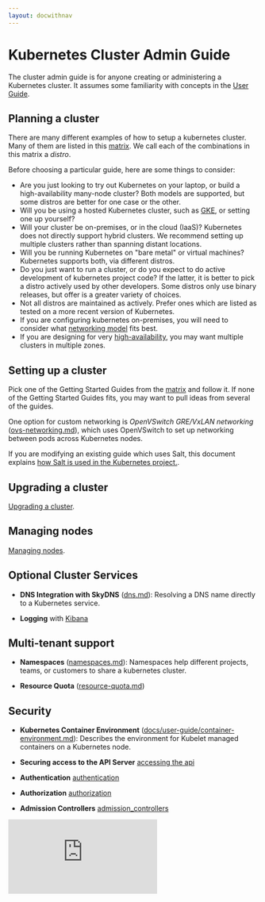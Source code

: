 ```yaml
---
layout: docwithnav
---
```

<!-- BEGIN MUNGE: UNVERSIONED_WARNING -->


<!-- END MUNGE: UNVERSIONED_WARNING -->
# Kubernetes Cluster Admin Guide

The cluster admin guide is for anyone creating or administering a Kubernetes cluster.
It assumes some familiarity with concepts in the [User Guide](../user-guide/README.html).

## Planning a cluster

There are many different examples of how to setup a kubernetes cluster.  Many of them are listed in this
[matrix](../getting-started-guides/README.html).  We call each of the combinations in this matrix a *distro*.

Before choosing a particular guide, here are some things to consider:
 - Are you just looking to try out Kubernetes on your laptop, or build a high-availability many-node cluster? Both
   models are supported, but some distros are better for one case or the other.
 - Will you be using a hosted Kubernetes cluster, such as [GKE](https://cloud.google.com/container-engine), or setting
   one up yourself?
 - Will your cluster be on-premises, or in the cloud (IaaS)?  Kubernetes does not directly support hybrid clusters.  We
   recommend setting up multiple clusters rather than spanning distant locations.
 - Will you be running Kubernetes on "bare metal" or virtual machines?  Kubernetes supports both, via different distros.
 - Do you just want to run a cluster, or do you expect to do active development of kubernetes project code?  If the
   latter, it is better to pick a distro actively used by other developers.  Some distros only use binary releases, but
   offer is a greater variety of choices.
 - Not all distros are maintained as actively.  Prefer ones which are listed as tested on a more recent version of
   Kubernetes.
 - If you are configuring kubernetes on-premises, you will need to consider what [networking
   model](networking.html) fits best.
 - If you are designing for very [high-availability](availability.html), you may want multiple clusters in multiple zones.

## Setting up a cluster

Pick one of the Getting Started Guides from the [matrix](../getting-started-guides/README.html) and follow it.
If none of the Getting Started Guides fits, you may want to pull ideas from several of the guides.

One option for custom networking is *OpenVSwitch GRE/VxLAN networking* ([ovs-networking.md](ovs-networking.html)), which
uses OpenVSwitch to set up networking between pods across
  Kubernetes nodes.

If you are modifying an existing guide which uses Salt, this document explains [how Salt is used in the Kubernetes
project.](salt.html).

## Upgrading a cluster
[Upgrading a cluster](cluster-management.html).

## Managing nodes

[Managing nodes](node.html).

## Optional Cluster Services

* **DNS Integration with SkyDNS** ([dns.md](dns.html)):
  Resolving a DNS name directly to a Kubernetes service.

* **Logging** with [Kibana](../user-guide/logging.html)

## Multi-tenant support

* **Namespaces** ([namespaces.md](namespaces.html)): Namespaces help different
  projects, teams, or customers to share a kubernetes cluster.

* **Resource Quota** ([resource-quota.md](resource-quota.html)) 

## Security

* **Kubernetes Container Environment** ([docs/user-guide/container-environment.md](../user-guide/container-environment.html)):
  Describes the environment for Kubelet managed containers on a Kubernetes
  node.

* **Securing access to the API Server** [accessing the api](accessing-the-api.html)

* **Authentication**  [authentication](authentication.html)

* **Authorization** [authorization](authorization.html)

* **Admission Controllers** [admission_controllers](admission-controllers.html)


<!-- BEGIN MUNGE: GENERATED_ANALYTICS -->
[![Analytics](https://kubernetes-site.appspot.com/UA-36037335-10/GitHub/docs/admin/README.md?pixel)]()
<!-- END MUNGE: GENERATED_ANALYTICS -->
